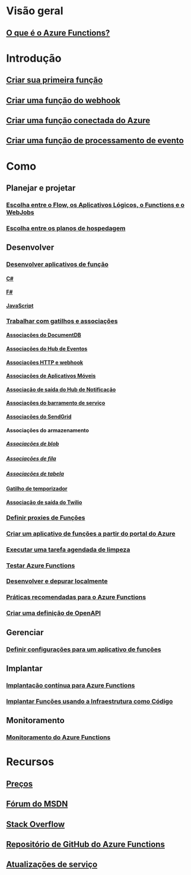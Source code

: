 # Visão geral
## [O que é o Azure Functions?](functions-overview.md)
# Introdução
## [Criar sua primeira função](functions-create-first-azure-function.md)
## [Criar uma função do webhook](functions-create-a-web-hook-or-api-function.md)
## [Criar uma função conectada do Azure](functions-create-an-azure-connected-function.md)
## [Criar uma função de processamento de evento](functions-create-an-event-processing-function.md)
# Como
## Planejar e projetar
### [Escolha entre o Flow, os Aplicativos Lógicos, o Functions e o WebJobs](functions-compare-logic-apps-ms-flow-webjobs.md)
### [Escolha entre os planos de hospedagem](functions-scale.md)

## Desenvolver
### [Desenvolver aplicativos de função](functions-reference.md)
#### [C#](functions-reference-csharp.md)
#### [F#](functions-reference-fsharp.md)
#### [JavaScript](functions-reference-node.md)
### [Trabalhar com gatilhos e associações](functions-triggers-bindings.md)
#### [Associações do DocumentDB](functions-bindings-documentdb.md)
#### [Associações do Hub de Eventos](functions-bindings-event-hubs.md)
#### [Associações HTTP e webhook](functions-bindings-http-webhook.md)
#### [Associações de Aplicativos Móveis](functions-bindings-mobile-apps.md)
#### [Associação de saída do Hub de Notificação](functions-bindings-notification-hubs.md)
#### [Associações do barramento de serviço](functions-bindings-service-bus.md)
#### [Associações do SendGrid](functions-bindings-sendgrid.md)
#### Associações do armazenamento
##### [Associações de blob](functions-bindings-storage-blob.md)
##### [Associações de fila](functions-bindings-storage-queue.md)
##### [Associações de tabela](functions-bindings-storage-table.md)
#### [Gatilho de temporizador](functions-bindings-timer.md)
#### [Associação de saída do Twilio](functions-bindings-twilio.md)
### [Definir proxies de Funções](functions-proxies.md)
### [Criar um aplicativo de funções a partir do portal do Azure](functions-create-function-app-portal.md) 
### [Executar uma tarefa agendada de limpeza](functions-scenario-database-table-cleanup.md)
### [Testar Azure Functions](functions-test-a-function.md)
### [Desenvolver e depurar localmente](functions-run-local.md)
### [Práticas recomendadas para o Azure Functions](functions-best-practices.md)
### [Criar uma definição de OpenAPI](functions-api-definition-getting-started.md)

## Gerenciar
### [Definir configurações para um aplicativo de funções](functions-how-to-use-azure-function-app-settings.md)

## Implantar
### [Implantação contínua para Azure Functions](functions-continuous-deployment.md)
### [Implantar Funções usando a Infraestrutura como Código](functions-infrastructure-as-code.md)

## Monitoramento
### [Monitoramento do Azure Functions](functions-monitoring.md)

# Recursos
## [Preços](https://azure.microsoft.com/pricing/details/functions/)  
## [Fórum do MSDN](https://social.msdn.microsoft.com/Forums/en-US/home?forum=AzureFunctions)
## [Stack Overflow](http://stackoverflow.com/questions/tagged/azure-functions)
## [Repositório de GitHub do Azure Functions](https://github.com/Azure/Azure-Functions/) 
## [Atualizações de serviço](https://azure.microsoft.com/en-us/updates/?product=functions&updatetype=&platform=)
